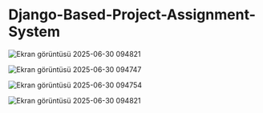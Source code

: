 # Django-Based-Project-Assignment-System

![Ekran görüntüsü 2025-06-30 094821](https://github.com/user-attachments/assets/36c55cad-f45a-495f-a89b-b5da7ca4ee29)

![Ekran görüntüsü 2025-06-30 094747](https://github.com/user-attachments/assets/ed221833-16a5-485b-b697-811abfc495a0)

![Ekran görüntüsü 2025-06-30 094754](https://github.com/user-attachments/assets/12d50867-82ab-4338-bda6-fd92b3250904)

![Ekran görüntüsü 2025-06-30 094821](https://github.com/user-attachments/assets/31488f53-9158-4bb4-9c8c-981e6d33483a)
